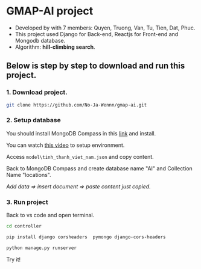 # GMAP-AI project
- Developed by with 7 members: Quyen, Truong, Van, Tu, Tien, Dat, Phuc.
- This project used Django for Back-end, Reactjs for Front-end and Mongodb database.
- Algorithm: **hill-climbing search**.


## Below is step by step to download and run this project.
### 1. Download project.
```bash
git clone https://github.com/No-Ja-Wennn/gmap-ai.git
```

### 2. Setup database
You should install MongoDB Compass in this [link](https://www.mongodb.com/try/download/shell) and install.

You can watch [this video](https://youtu.be/cojUxpMXH7A?si=lf6hUelOz3XbEV_W) to setup environment.

Access `model\tinh_thanh_viet_nam.json` and copy content.

Back to MongoDB Compass and create database name "AI" and Collection Name "locations".

*Add data => insert document => paste content just copied.*
### 3. Run project
Back to vs code and open terminal.
```bash
cd controller

pip install django corsheaders  pymongo django-cors-headers 

python manage.py runserver
```

Try it!